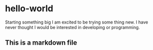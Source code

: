 # hello-world
Starting something big
I am excited to be trying some thing new. I have never thought I would be interested in developing or programming.
## This is a markdown file

